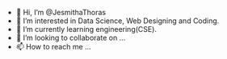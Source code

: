 - 👋 Hi, I’m @JesmithaThoras
- 👀 I’m interested in Data Science, Web Designing and Coding.
- 🌱 I’m currently learning engineering(CSE).
- 💞️ I’m looking to collaborate on ...
- 📫 How to reach me ...

<!---
JesmithaThoras/JesmithaThoras is a ✨ special ✨ repository because its `README.md` (this file) appears on your GitHub profile.
You can click the Preview link to take a look at your changes.
--->
